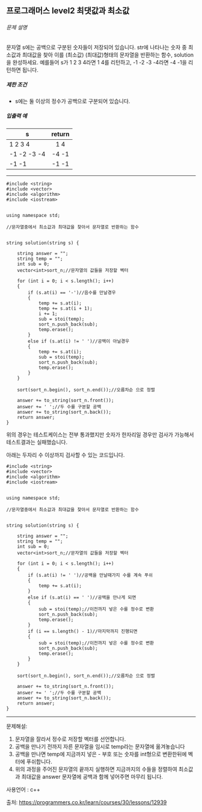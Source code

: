 ## 프로그래머스 level2 최댓값과 최소값

###### 문제 설명

문자열 s에는 공백으로 구분된 숫자들이 저장되어 있습니다. str에 나타나는 숫자 중 최소값과 최대값을 찾아 이를 (최소값) (최대값)형태의 문자열을 반환하는 함수, solution을 완성하세요.
예를들어 s가 1 2 3 4라면 1 4를 리턴하고, -1 -2 -3 -4라면 -4 -1을 리턴하면 됩니다.

##### 제한 조건

- s에는 둘 이상의 정수가 공백으로 구분되어 있습니다.

##### 입출력 예

| s           | return |
| ----------- | :----: |
| 1 2 3 4     |  1 4   |
| -1 -2 -3 -4 | -4 -1  |
| -1 -1       | -1 -1  |

___

```
#include <string>
#include <vector>
#include <algorithm>
#include <iostream>


using namespace std;

//문자열중에서 최소값과 최대값을 찾아서 문자열로 반환하는 함수


string solution(string s) {

	string answer = "";
	string temp = "";
	int sub = 0;
	vector<int>sort_n;//문자열의 값들을 저장할 벡터

	for (int i = 0; i < s.length(); i++)
	{
		if (s.at(i) == '-')//음수를 만날경우
		{
			temp += s.at(i);
			temp += s.at(i + 1);
			i += 1;
			sub = stoi(temp);
			sort_n.push_back(sub);
			temp.erase();
		}
		else if (s.at(i) != ' ')//공백이 아닐경우
		{
			temp += s.at(i);
			sub = stoi(temp);
			sort_n.push_back(sub);
			temp.erase();
		}
	}

	sort(sort_n.begin(), sort_n.end());//오름차순 으로 정렬
	
	answer += to_string(sort_n.front());
	answer += ' ';//두 수를 구분할 공백
	answer += to_string(sort_n.back());
	return answer;
}
```

위의 경우는 테스트케이스는 전부 통과했지만 숫자가 한자리일 경우만 검사가 가능해서 테스트결과는 실패했습니다.

아래는 두자리 수 이상까지 검사할 수 있는 코드입니다.

```
#include <string>
#include <vector>
#include <algorithm>
#include <iostream>


using namespace std;

//문자열중에서 최소값과 최대값을 찾아서 문자열로 반환하는 함수


string solution(string s) {

	string answer = "";
	string temp = "";
	int sub = 0;
	vector<int>sort_n;//문자열의 값들을 저장할 벡터

	for (int i = 0; i < s.length(); i++)
	{
		if (s.at(i) != ' ')//공백을 만날때가지 수를 계속 푸쉬
		{
			temp += s.at(i);
		}
		else if (s.at(i) == ' ')//공백을 만나게 되면
		{
			sub = stoi(temp);//이전까지 넣은 수를 정수로 변환
			sort_n.push_back(sub);
			temp.erase();
		}
		if (i == s.length() - 1)//마지막까지 진행되면
		{
			sub = stoi(temp);//이전까지 넣은 수를 정수로 변환
			sort_n.push_back(sub);
			temp.erase();
		}
	}

	sort(sort_n.begin(), sort_n.end());//오름차순 으로 정렬
	
	answer += to_string(sort_n.front());
	answer += ' ';//두 수를 구분할 공백
	answer += to_string(sort_n.back());
	return answer;
}
```

___

문제해설: 

1. 문자열을 잘라서 정수로 저장할 벡터를 선언합니다.
2. 공백을 만나기 전까지 자른 문자열을 임시로 temp라는 문자열에 옮겨놓습니다
3. 공백을 만나면 temp에 지금까지 넣은 - 부호 또는 숫자를 int형으로 변환한뒤에 벡터에 푸쉬합니다.
4. 위의 과정을 주어진 문자열의 끝까지 실행하면 지금까지의 수들을 정렬하여 최소값과 최대값을 answer 문자열에 공백과 함께 넣어주면 마무리 됩니다.



사용언어 : c++

출처: https://programmers.co.kr/learn/courses/30/lessons/12939